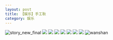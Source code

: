 ```yaml
---
layout: post
title: 【娱乐】手工耿
category: 娱乐
---
```

![story_new_final](http://s9mfxrgoy.hd-bkt.clouddn.com/img/story_new_final_0322.png)
![](http://s9mfxrgoy.hd-bkt.clouddn.com/img/entertainment-220322-1.jpg)
![](http://s9mfxrgoy.hd-bkt.clouddn.com/img/entertainment-220322-2.PNG)
![](http://s9mfxrgoy.hd-bkt.clouddn.com/img/entertainment-220322-3.PNG)
![](http://s9mfxrgoy.hd-bkt.clouddn.com/img/entertainment-220322-4.PNG)
![](http://s9mfxrgoy.hd-bkt.clouddn.com/img/entertainment-220322-5.PNG)
![](http://s9mfxrgoy.hd-bkt.clouddn.com/img/entertainment-220322-6.PNG)
![](http://s9mfxrgoy.hd-bkt.clouddn.com/img/entertainment-220322-7.PNG)
![wanshan](http://s9mfxrgoy.hd-bkt.clouddn.com/img/wanshan.png)
